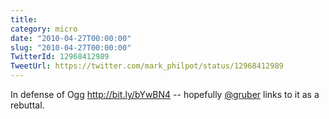 ```yaml
---
title: 
category: micro
date: "2010-04-27T00:00:00"
slug: "2010-04-27T00:00:00"
TwitterId: 12968412989
TweetUrl: https://twitter.com/mark_philpot/status/12968412989
---
```


In defense of Ogg http://bit.ly/bYwBN4 -- hopefully
[@gruber](https://twitter.com/gruber) links to it as a rebuttal.
